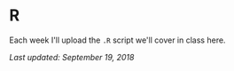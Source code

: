 # R

Each week I'll upload the `.R` script we'll cover in class here.

*Last updated: September 19, 2018*
